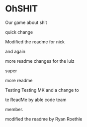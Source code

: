 # OhSHIT
Our game about shit

quick change

Modified the readme for nick

and again

more readme changes for the lulz

super


more readme

Testing Testing MK
and a change to

te ReadMe by able code team

member.

modified the readme by Ryan Roethle

